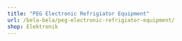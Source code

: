 ```yaml
---
title: "PEG Electronic Refrigiator Equipment"
url: /bela-bela/peg-electronic-refrigiator-equipment/
shop: Elektronik
---
```

